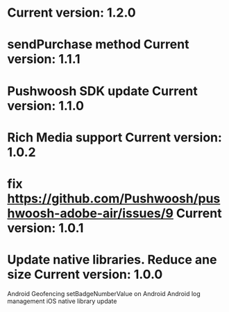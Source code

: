 Current version: 1.2.0
=========================
sendPurchase method
Current version: 1.1.1
=========================
Pushwoosh SDK update
Current version: 1.1.0
=========================
Rich Media support
Current version: 1.0.2
=========================
fix https://github.com/Pushwoosh/pushwoosh-adobe-air/issues/9
Current version: 1.0.1
=========================
Update native libraries. Reduce ane size
Current version: 1.0.0
=========================
Android Geofencing
setBadgeNumberValue on Android
Android log management
iOS native library update


